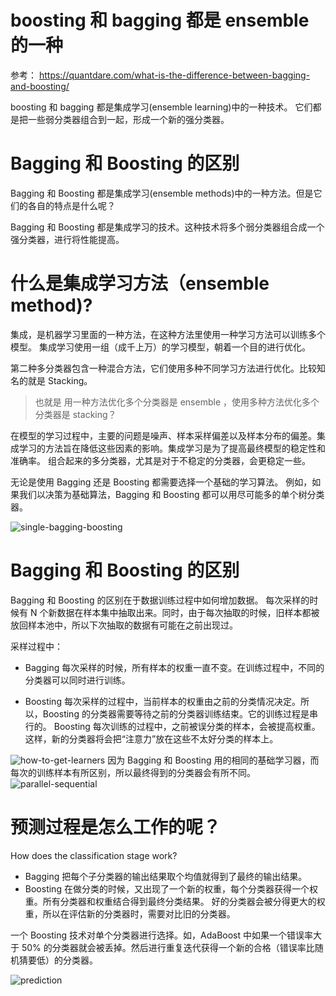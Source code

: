 # boosting 和 bagging 都是 ensemble 的一种
参考： https://quantdare.com/what-is-the-difference-between-bagging-and-boosting/

boosting 和 bagging 都是集成学习(ensemble learning)中的一种技术。
它们都是把一些弱分类器组合到一起，形成一个新的强分类器。

# Bagging 和 Boosting 的区别

Bagging 和 Boosting 都是集成学习(ensemble methods)中的一种方法。但是它们的各自的特点是什么呢？
 
Bagging 和 Boosting 都是集成学习的技术。这种技术将多个弱分类器组合成一个强分类器，进行将性能提高。


# 什么是集成学习方法（ensemble method)?
集成，是机器学习里面的一种方法，在这种方法里使用一种学习方法可以训练多个模型。
集成学习使用一组（成千上万）的学习模型，朝着一个目的进行优化。

第二种多分类器包含一种混合方法，它们使用多种不同学习方法进行优化。比较知名的就是 Stacking。


> 也就是 用一种方法优化多个分类器是 ensemble ，使用多种方法优化多个分类器是 stacking？

在模型的学习过程中，主要的问题是噪声、样本采样偏差以及样本分布的偏差。集成学习的方法旨在降低这些因素的影响。集成学习是为了提高最终模型的稳定性和准确率。
组合起来的多分类器，尤其是对于不稳定的分类器，会更稳定一些。

无论是使用 Bagging 还是 Boosting 都需要选择一个基础的学习算法。
例如，如果我们以决策为基础算法，Bagging 和 Boosting 都可以用尽可能多的单个树分类器。

![single-bagging-boosting](https://quantdare.com/wp-content/uploads/2016/04/bb1.png)

# Bagging 和 Boosting 的区别
Bagging 和 Boosting 的区别在于数据训练过程中如何增加数据。
每次采样的时候有 N 个新数据在样本集中抽取出来。同时，由于每次抽取的时候，旧样本都被放回样本池中，所以下次抽取的数据有可能在之前出现过。

采样过程中：
- Bagging 每次采样的时候，所有样本的权重一直不变。在训练过程中，不同的分类器可以同时进行训练。

- Boosting 每次采样的过程中，当前样本的权重由之前的分类情况决定。所以，Boosting 的分类器需要等待之前的分类器训练结束。它的训练过程是串行的。
Boosting 每次训练的过程中，之前被误分类的样本，会被提高权重。这样，新的分类器将会把“注意力”放在这些不太好分类的样本上。

![how-to-get-learners](https://quantdare.com/wp-content/uploads/2016/04/bb2.png)
因为 Bagging 和 Boosting 用的相同的基础学习器，而每次的训练样本有所区别，所以最终得到的分类器会有所不同。
![parallel-sequential](https://quantdare.com/wp-content/uploads/2016/04/bb3.png)

# 预测过程是怎么工作的呢？
How does the classification stage work?
- Bagging 把每个子分类器的输出结果取个均值就得到了最终的输出结果。
- Boosting 在做分类的时候，又出现了一个新的权重，每个分类器获得一个权重。所有分类器和权重结合得到最终分类结果。
好的分类器会被分得更大的权重，所以在评估新的分类器时，需要对比旧的分类器。

一个 Boosting 技术对单个分类器进行选择。如，AdaBoost 中如果一个错误率大于 50% 的分类器就会被丢掉。然后进行重复迭代获得一个新的合格（错误率比随机猜要低）的分类器。


![prediction](https://quantdare.com/wp-content/uploads/2016/04/bb4.png)
